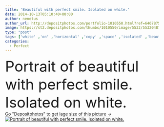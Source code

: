 ```yaml
---
title: 'Beautiful with perfect smile. Isolated on white.'
date: 2014-10-13T05:10:40+00:00
author: nenetus
author_url: http://depositphotos.com/portfolio-1010550.html?ref=64678756
image: https://st2.depositphotos.com/thumbs/1010550/image/5532/55320487/api_thumb_450.jpg?forcejpeg=true
type: "post"
tags: ['white' ,'on' ,'horizontal' ,'copy' ,'space' ,'isolated' ,'beautiful' ,'happy' ,'closeup' ,'person' ,'girl' ,'female' ,'young' ,'people' ,'beauty' ,'fresh' ,'portrait' ,'cute' ,'caucasian' ,'smile' ,'girls' ,'up' ,'close' ,'health' ,'healthy' ,'mouth' ,'face' ,'care' ,'freshness' ,'idyllic' ,'concept' ,'woman' ,'with' ,'cosmetic' ,'clean' ,'treatment' ,'dental' ,'stomatology' ,'perfect' ,'lips' ,'laugh' ,'wellness' ,'candid' ,'Perfection' ,'great' ,'complexion' ,'of' ,'tooth' ,'whitening' ,'whiten' ]
categories: 
  - Perfect
---
```

<div aling="center">
            <font size="60"> Portrait of beautiful with perfect smile. Isolated on white.</font>   
</div>
<div>
    <a href='https://depositphotos.com/55320487/stock-photo-beautiful-with-perfect-smile-isolated.html?ref=64678756' target=_blank > Go "Depositphotos" to get lage size of this picture ->
        <img href='https://depositphotos.com/55320487/stock-photo-beautiful-with-perfect-smile-isolated.html?ref=64678756' src='https://st2.depositphotos.com/1010550/5532/i/950/depositphotos_55320487-stock-photo-beautiful-with-perfect-smile-isolated.jpg?forcejpeg=true' alt='Portrait of beautiful with perfect smile. Isolated on white.' >
    </a>
</div>
